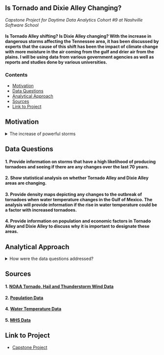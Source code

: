 ## **Is Tornado and Dixie Alley Changing?**
*Capstone Project for Daytime Data Analytics Cohort #9 at Nashville Software School*
#### Is Tornado Alley shifting? Is Dixie Alley changing? With the increase in dangerous storms affecting the Tennessee area, it has been discussed by experts that the cause of this shift has been the impact of climate change with more moisture in the air coming from the gulf and drier air from the plains. I will be using data from various government agencies as well as reports and studies done by various universities.

### **Contents**
* [Motivation](#Motivation)
* [Data Questions](*Data-Questions)
* [Analytical Approach](#Analytical-Approach)
* [Sources](#Sources)
* [Link to Project](#Link-to-Project)

## Motivation
<details>
    <summary>The increase of powerful storms</summary>
     Living in the middle Tennessee area and noticing the amount and strength of these storms increase, I am interested in exploring the data and comparing it to the other known areas for tornadoes. I am interested to see if there is evidence in the tornado alley and dixie alley areas changing locations.</details>

## Data Questions
#### 1.	Provide information on storms that have a high likelihood of producing tornadoes and seeing if there are any changes over the last 70 years.
#### 2.	Show statistical analysis on whether Tornado Alley and Dixie Alley areas are changing.
#### 3.	Provide density maps depicting any changes to the outbreak of tornadoes when water temperature changes in the Gulf of Mexico. The analysis will provide information if the rise in water temperature could be a factor with increased tornadoes.
#### 4.	Provide information on population and economic factors in Tornado Alley and Dixie Alley to discuss why it is important to designate these areas.

## Analytical Approach
<details>
    <summary> How were the data questions addressed?</summary>
    I will be analyzing data from NOAA to look at the changes in tornadoes from 1950 to 2021. I will be providing analysis not only on the number of tornadoes, but I will also be analyzing storm data to see if there is a change in weather patterns that would carry the most likelihood of producing tornadoes. I will also be analyzing population differences between tornado alley and dixie alley to explain the importance of designating those areas. I will be using various methods of obtaining data for this project. Webscraping and API will be used and the data will be analyzed using Python, SQL and Excel. The final presentation will be using Tableau and Google sites.</details>

## Sources
#### 1.	[NOAA Tornado, Hail and Thunderstorm Wind Data](https://www.spc.noaa.gov/wcm/#data)
#### 2.	[Population Data](https://www.census.gov/data/developers/data-sets/popest-popproj/popest.Vintage_2021.html)
#### 4.	[Water Temperature Data](https://www.ncei.noaa.gov/access/gulf-of-mexico-climate/bin/gomregcl.pl)
#### 5. [MHS Data](https://www.census.gov/data/tables/time-series/econ/mhs/latest-data.html)

## Link to Project
* [Capstone Project](https://sites.google.com/view/tornadodixiealley/home)